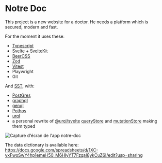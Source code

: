 # Notre Doc
This project is a new website for a doctor.
He needs a platform which is secured, modern and fast.

For the moment it uses these:
+ [Typescript](https://www.typescriptlang.org/)
+ [Svelte](https://github.com/sveltejs/svelte) + [SvelteKit](https://github.com/sveltejs/kit)
+ [BeerCSS](https://www.beercss.com/)
+ [Zod](https://github.com/colinhacks/zod)
+ [Vitest](https://github.com/vitest-dev/vitest)
+ Playwright
+ Git

And [SST](https://github.com/sst/sst), with:
+ [PostGres](https://www.postgresql.org/)
+ [graphql](https://graphql.org/)
+ [genql](https://github.com/remorses/genql)
+ [Pothos](https://github.com/hayes/pothos)
+ [urql](https://github.com/hayes/pothos)
+ a personal rewrite of [@urql/svelte](https://formidable.com/open-source/urql/docs/basics/svelte) [queryStore](https://formidable.com/open-source/urql/docs/basics/svelte/#queries) and [mutationStore](https://formidable.com/open-source/urql/docs/basics/svelte/#mutations) making them typed

![Capture d'écran de l'app notre-doc](https://github.com/ahmnot/notre-doc/assets/16052099/1c4d85c8-c755-4a98-a899-601d034d3784)

The data dictionary is available here: https://docs.google.com/spreadsheets/d/1XC-vxFwoSwY4hp1emeH50_M6HIyYT7FzqaI8ykCuZ6I/edit?usp=sharing
